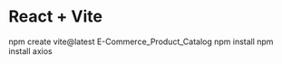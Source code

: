 # React + Vite

npm create vite@latest E-Commerce_Product_Catalog
npm install
npm install axios









